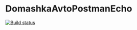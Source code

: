 # DomashkaAvtoPostmanEcho
[![Build status](https://ci.appveyor.com/api/projects/status/s6i0ac20sqwc8cyx/branch/master?svg=true)](https://ci.appveyor.com/project/ChechikJan/domashkaavtopostmanecho/branch/master)
